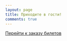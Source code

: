 ```yaml
---
layout: page
title: Приходите в гости!
comments: true
---
```


<a href="https://kompaniya-tenzor-events.timepad.ru/event/801513/" data-twf-placeholder="yes">Перейти к заказу билетов</a>

<script type="text/javascript" async="async" defer="defer" charset="UTF-8" src="https://timepad.ru/js/tpwf/loader/min/loader.js" data-timepad-customized="40370" data-twf2s-event--id="801513" data-timepad-widget-v2="event_register"></script>